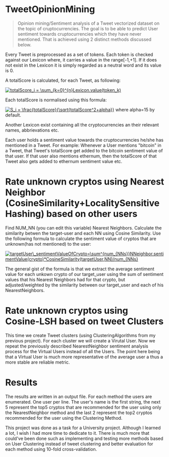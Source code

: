 # TweetOpinionMining


>Opinion mining/Sentiment analysis of a Tweet vectorized dataset on the topic of cruptocurrencies. The goal is to be able to predict User sentiment towards cruptocurrencies which they have never mentioned. That is achieved using 2 distinct methods discussed below.


Every Tweet is preprocessed as a set of tokens.
Each token is checked against our Lexicon where, it carries a value in the range[-1,+1]. If it does not exist in the Lexicon it is simply regarded as a neutral word and its value is 0.

A totalScore is calculated, for each Tweet, as following:

<a href="https://www.codecogs.com/eqnedit.php?latex=totalScore_i&space;=&space;\sum_{k=0}^{n}Lexicon.value(token_k)" target="_blank"><img src="https://latex.codecogs.com/gif.latex?totalScore_i&space;=&space;\sum_{k=0}^{n}Lexicon.value(token_k)" title="totalScore_i = \sum_{k=0}^{n}Lexicon.value(token_k)" /></a>

Each totalScore is normalised using this formula:

<a href="https://www.codecogs.com/eqnedit.php?latex=S_i&space;=&space;\frac{totalScore}{\sqrt{totalScore^2&plus;alpha}}" target="_blank"><img src="https://latex.codecogs.com/gif.latex?S_i&space;=&space;\frac{totalScore}{\sqrt{totalScore^2&plus;alpha}}" title="S_i = \frac{totalScore}{\sqrt{totalScore^2+alpha}}" /></a>
where alpha=15 by default.

Another Lexicon exist containing all the cryptocurrencies an their relevant names, abbrievations etc.


Each user holds a sentiment value towards the cruptocurrencies he/she has mentioned in a Tweet. 
For example: Whenever a User mentions "bitcoin" in a Tweet, that Tweet's totalScore get added to the bitcoin sentiment value of that user. If that user also mentions ethernum, then the totalScore of that Tweet also gets added to ethernum sentiment value etc.

# Rate unknown cryptos using Nearest Neighbor (CosineSimilarity+LocalitySensitiveHashing) based on other users

Find NUM_NN (you can edit this variable) Nearest Neighbors. Calculate the similarity betwen the target-user and each NN using Cosine Similarity. Use the following formula to calculate the sentiment value of cryptos that are unknown(has not mentioned) to the user:


<a href="https://www.codecogs.com/eqnedit.php?latex=targetUser\_sentimentValueOfCrypto=\sum^{num_NNs}NNeighbor.sentimentValue(crypto)*CosineSimilarity(targetUser,NN)/num_NNs" target="_blank"><img src="https://latex.codecogs.com/gif.latex?targetUser\_sentimentValueOfCrypto=\sum^{num_{NNs}}NNeighbor.sentimentValue(crypto)*CosineSimilarity(targetUser,NN)/num_{NNs}" title="targetUser\_sentimentValueOfCrypto=\sum^{num_{NNs}}NNeighbor.sentimentValue(crypto)*CosineSimilarity(targetUser,NN)/num_{NNs}" /></a>

The general gist of the formula is that we extract the average sentiment value for each unkown crypto of our target_user using the sum of sentiment values that his Nearest Neighbors had for that crypto, but adjusted/weighted by the similarity between our target_user and each of his NearestNeighbors.

# Rate unknown cryptos using Cosine-LSH based on tweet Clusters

This time we create Tweet clusters (using ClusteringAlgorithms from my previous project). For each cluster we will create a Virutal User.
Now we repeat the previously described NearestNeighbor sentiment analysis process for the Virtual Users instead of all the Users.
The point here being that a Virtual User is much more representative of the average user a thus a more stable are reliable metric.

# Results

The results are written in an output file. For each method the users are enumerated. One user per line. The user's name is the first string, the next 5 represent the top5 cryptos that are recommended for the user using only the NearestNeighbor method and the last 2 represent the top2 cryptos recommended for the user using the Clustering Method.

This project was done as a task for a University project. Although I learned a lot, I wish I had more time to dedicate to it. There is much more that could've been done such as implementing and testing more methods based on User Clustering instead of tweet clustering and better evaluation for each method using 10-fold cross-validation.
